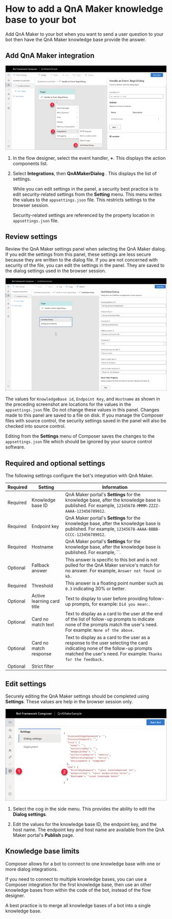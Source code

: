 # How to add a QnA Maker knowledge base to your bot

Add QnA Maker to your bot when you want to send a user question to your bot then have the QnA Maker knowledge base provide the answer. 

## Add QnA Maker integration

![Add QnA Maker to bot as an integration](./media/integration/qna-maker-begin-integration.png)

1. In the flow designer, select the event handler, **+**. This displays the action components list. 

1. Select **Integrations**, then **QnAMakerDialog** . This displays the list of settings. 

    While you can edit settings in the panel, a security best practice is to edit security-related settings from the **Setting** menu. This menu writes the values to the `appsettings.json` file. This restricts settings to the browser session.

    Security-related settings are referenced by the property location in `appsettings.json` file. 

## Review settings

Review the QnA Maker settings panel when selecting the QnA Maker dialog. If you edit the settings from this panel, these settings are less secure because they are written to the dialog file. If you are not concerned with security of the file, you can edit the settings in the panel. They are saved to the dialog settings used in the browser session. 

![Review Qna Maker settings](./media/integration/qna-maker-review-settings.png)

The values for `KnowledgeBase id`, `Endpoint Key`, and `Hostname` as shown in the preceding screenshot are locations for the values in the `appsettings.json` file. Do not change these values in this panel. Changes made to this panel are saved to a file on disk. If you manage the Composer files with source control, the security settings saved in the panel will also be checked into source control.  

Editing from the **Settings** menu of Composer saves the changes to the `appsettings.json` file which should be ignored by your source control software.

## Required and optional settings

The following settings configure the bot's integration with QnA Maker.

|Required|Setting|Information|
|--|--|--|
|Required|Knowledge base ID|QnA Maker portal's **Settings** for the knowledge base, after the knowledge base is published. For example, `12345678-MMMM-ZZZZ-AAAA-123456789012`.|
|Required|Endpoint key|QnA Maker portal's **Settings** for the knowledge base, after the knowledge base is published. For example, `12345678-AAAA-BBBB-CCCC-123456789012`.|
|Required|Hostname|QnA Maker portal's **Settings** for the knowledge base, after the knowledge base is published. For example, ``.|
|Optional|Fallback answer|This answer is specific to this bot and is not pulled for the QnA Maker service's match for no answer. For example, `Answer not found in kb.`|
|Required|Threshold|This answer is a floating point number such as `0.3` indicating 30% or better. |
|Optional|Active learning card title|Text to display to user before providing follow-up prompts, for example: `Did you mean:`.|
|Optional|Card no match text|Text to display as a card to the user at the end of the list of follow-up prompts to indicate none of the prompts match the user's need. For example: `None of the above.`|
|Optional|Card no match response|Text to display as a card to the user as a response to the user selecting the card indicating none of the follow-up prompts matched the user's need. For example: `Thanks for the feedback.`|
|Optional|Strict filter||

## Edit settings

Securely editing the QnA Maker settings should be completed using **Settings**. These values are help in the browser session only.

![Edit Qna Maker settings](./media/integration/qna-maker-edit-settings.png)

1. Select the cog in the side menu. This provides the ability to edit the **Dialog settings**. 

1. Edit the values for the knowledge base ID, the endpoint key, and the host name. The endpoint key and host name are available from the QnA Maker portal's **Publish** page.  

## Knowledge base limits

Composer allows for a bot to connect to one knowledge base with one or more dialog integrations. 

If you need to connect to multiple knowledge bases, you can use a Composer integration for the first knowledge base, then use an other knowledge bases from within the code of the bot, instead of the flow designer. 

A best practice is to merge all knowledge bases of a bot into a single knowledge base. 
